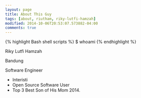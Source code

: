 ```yaml
---
layout: page
title: About This Guy
tags: [about, riutham, riky-lutfi-hamzah]
modified: 2014-10-06T20:53:07.573882-04:00
comments: true
---
```


{% highlight Bash shell scripts %}
$ whoami
{% endhighlight %}
<div itemscope itemtype="http://data-vocabulary.org/Person">
<span itemprop="name">Riky Lutfi Hamzah</span>

<span itemprop="address">Bandung</span>


<span itemprop="role">Software Engineer</span>
* Interisti 
* Open Source Software User
* Top 3 Best Son of His Mom 2014.

</div>